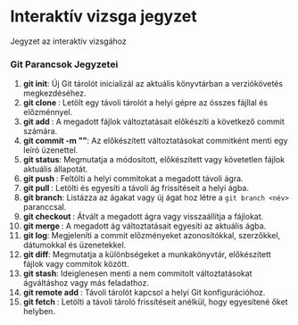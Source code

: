 # Interaktív vizsga jegyzet
Jegyzet az interaktív vizsgához

### Git Parancsok Jegyzetei

1. **git init**: Új Git tárolót inicializál az aktuális könyvtárban a verziókövetés megkezdéséhez.  
2. **git clone <repository>**: Letölt egy távoli tárolót a helyi gépre az összes fájllal és előzménnyel.  
3. **git add <file>**: A megadott fájlok változtatásait előkészíti a következő commit számára.  
4. **git commit -m "<message>"**: Az előkészített változtatásokat commitként menti egy leíró üzenettel.  
5. **git status**: Megmutatja a módosított, előkészített vagy követetlen fájlok aktuális állapotát.  
6. **git push <remote> <branch>**: Feltölti a helyi commitokat a megadott távoli ágra.  
7. **git pull <remote> <branch>**: Letölti és egyesíti a távoli ág frissítéseit a helyi ágba.  
8. **git branch**: Listázza az ágakat vagy új ágat hoz létre a `git branch <név>` paranccsal.  
9. **git checkout <branch>**: Átvált a megadott ágra vagy visszaállítja a fájlokat.  
10. **git merge <branch>**: A megadott ág változtatásait egyesíti az aktuális ágba.  
11. **git log**: Megjeleníti a commit előzményeket azonosítókkal, szerzőkkel, dátumokkal és üzenetekkel.  
12. **git diff**: Megmutatja a különbségeket a munkakönyvtár, előkészített fájlok vagy commitok között.  
13. **git stash**: Ideiglenesen menti a nem commitolt változtatásokat ágváltáshoz vagy más feladathoz.  
14. **git remote add <name> <url>**: Távoli tárolót kapcsol a helyi Git konfigurációhoz.  
15. **git fetch <remote>**: Letölti a távoli tároló frissítéseit anélkül, hogy egyesítené őket helyben.
